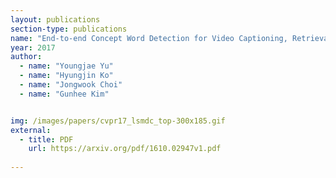 ```yaml
---
layout: publications
section-type: publications
name: "End-to-end Concept Word Detection for Video Captioning, Retrieval, and Question Answering"
year: 2017
author:
  - name: "Youngjae Yu"
  - name: "Hyungjin Ko"
  - name: "Jongwook Choi"
  - name: "Gunhee Kim"


img: /images/papers/cvpr17_lsmdc_top-300x185.gif
external:
  - title: PDF
    url: https://arxiv.org/pdf/1610.02947v1.pdf
 
---
```



